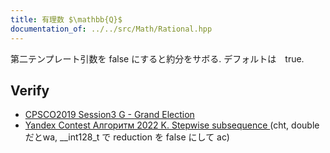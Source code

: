 ```yaml
---
title: 有理数 $\mathbb{Q}$
documentation_of: ../../src/Math/Rational.hpp
---
```


第二テンプレート引数を false にすると約分をサボる. デフォルトは　true.

## Verify


- [CPSCO2019 Session3 G - Grand Election](https://atcoder.jp/contests/cpsco2019-s3/tasks/cpsco2019_s3_g)<br>
- [Yandex Contest Алгоритм 2022 K. Stepwise subsequence ](https://contest.yandex.com/contest/42710/problems/K) (cht, doubleだとwa, __int128_t で reduction を false にして ac)


